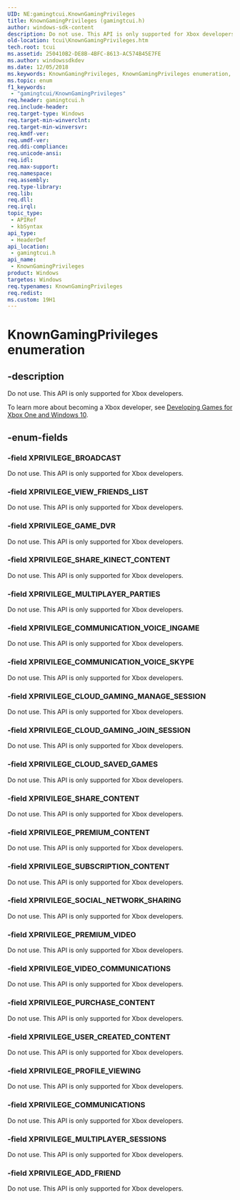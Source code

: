 ```yaml
---
UID: NE:gamingtcui.KnownGamingPrivileges
title: KnownGamingPrivileges (gamingtcui.h)
author: windows-sdk-content
description: Do not use. This API is only supported for Xbox developers.
old-location: tcui\KnownGamingPrivileges.htm
tech.root: tcui
ms.assetid: 250410B2-DE8B-4BFC-8613-AC574B45E7FE
ms.author: windowssdkdev
ms.date: 12/05/2018
ms.keywords: KnownGamingPrivileges, KnownGamingPrivileges enumeration, XPRIVILEGE_ADD_FRIEND, XPRIVILEGE_BROADCAST, XPRIVILEGE_CLOUD_GAMING_JOIN_SESSION, XPRIVILEGE_CLOUD_GAMING_MANAGE_SESSION, XPRIVILEGE_CLOUD_SAVED_GAMES, XPRIVILEGE_COMMUNICATIONS, XPRIVILEGE_COMMUNICATION_VOICE_INGAME, XPRIVILEGE_COMMUNICATION_VOICE_SKYPE, XPRIVILEGE_GAME_DVR, XPRIVILEGE_MULTIPLAYER_PARTIES, XPRIVILEGE_MULTIPLAYER_SESSIONS, XPRIVILEGE_PREMIUM_CONTENT, XPRIVILEGE_PREMIUM_VIDEO, XPRIVILEGE_PROFILE_VIEWING, XPRIVILEGE_PURCHASE_CONTENT, XPRIVILEGE_SHARE_CONTENT, XPRIVILEGE_SHARE_KINECT_CONTENT, XPRIVILEGE_SOCIAL_NETWORK_SHARING, XPRIVILEGE_SUBSCRIPTION_CONTENT, XPRIVILEGE_USER_CREATED_CONTENT, XPRIVILEGE_VIDEO_COMMUNICATIONS, XPRIVILEGE_VIEW_FRIENDS_LIST, gamingtcui/KnownGamingPrivileges, gamingtcui/XPRIVILEGE_ADD_FRIEND, gamingtcui/XPRIVILEGE_BROADCAST, gamingtcui/XPRIVILEGE_CLOUD_GAMING_JOIN_SESSION, gamingtcui/XPRIVILEGE_CLOUD_GAMING_MANAGE_SESSION, gamingtcui/XPRIVILEGE_CLOUD_SAVED_GAMES, gamingtcui/XPRIVILEGE_COMMUNICATIONS, gamingtcui/XPRIVILEGE_COMMUNICATION_VOICE_INGAME, gamingtcui/XPRIVILEGE_COMMUNICATION_VOICE_SKYPE, gamingtcui/XPRIVILEGE_GAME_DVR, gamingtcui/XPRIVILEGE_MULTIPLAYER_PARTIES, gamingtcui/XPRIVILEGE_MULTIPLAYER_SESSIONS, gamingtcui/XPRIVILEGE_PREMIUM_CONTENT, gamingtcui/XPRIVILEGE_PREMIUM_VIDEO, gamingtcui/XPRIVILEGE_PROFILE_VIEWING, gamingtcui/XPRIVILEGE_PURCHASE_CONTENT, gamingtcui/XPRIVILEGE_SHARE_CONTENT, gamingtcui/XPRIVILEGE_SHARE_KINECT_CONTENT, gamingtcui/XPRIVILEGE_SOCIAL_NETWORK_SHARING, gamingtcui/XPRIVILEGE_SUBSCRIPTION_CONTENT, gamingtcui/XPRIVILEGE_USER_CREATED_CONTENT, gamingtcui/XPRIVILEGE_VIDEO_COMMUNICATIONS, gamingtcui/XPRIVILEGE_VIEW_FRIENDS_LIST, tcui.KnownGamingPrivileges
ms.topic: enum
f1_keywords: 
 - "gamingtcui/KnownGamingPrivileges"
req.header: gamingtcui.h
req.include-header: 
req.target-type: Windows
req.target-min-winverclnt: 
req.target-min-winversvr: 
req.kmdf-ver: 
req.umdf-ver: 
req.ddi-compliance: 
req.unicode-ansi: 
req.idl: 
req.max-support: 
req.namespace: 
req.assembly: 
req.type-library: 
req.lib: 
req.dll: 
req.irql: 
topic_type:
 - APIRef
 - kbSyntax
api_type:
 - HeaderDef
api_location:
 - gamingtcui.h
api_name:
 - KnownGamingPrivileges
product: Windows
targetos: Windows
req.typenames: KnownGamingPrivileges
req.redist: 
ms.custom: 19H1
---
```


# KnownGamingPrivileges enumeration


## -description


Do not use. This API is only supported for Xbox developers.

To learn more about becoming a Xbox developer, see <a href="http://go.microsoft.com/fwlink/p/?linkid=623248">Developing Games for Xbox One and Windows 10</a>.


## -enum-fields




### -field XPRIVILEGE_BROADCAST

Do not use. This API is only supported for Xbox developers.


### -field XPRIVILEGE_VIEW_FRIENDS_LIST

Do not use. This API is only supported for Xbox developers.


### -field XPRIVILEGE_GAME_DVR

Do not use. This API is only supported for Xbox developers.


### -field XPRIVILEGE_SHARE_KINECT_CONTENT

Do not use. This API is only supported for Xbox developers.


### -field XPRIVILEGE_MULTIPLAYER_PARTIES

Do not use. This API is only supported for Xbox developers.


### -field XPRIVILEGE_COMMUNICATION_VOICE_INGAME

Do not use. This API is only supported for Xbox developers.


### -field XPRIVILEGE_COMMUNICATION_VOICE_SKYPE

Do not use. This API is only supported for Xbox developers.


### -field XPRIVILEGE_CLOUD_GAMING_MANAGE_SESSION

Do not use. This API is only supported for Xbox developers.


### -field XPRIVILEGE_CLOUD_GAMING_JOIN_SESSION

Do not use. This API is only supported for Xbox developers.


### -field XPRIVILEGE_CLOUD_SAVED_GAMES

Do not use. This API is only supported for Xbox developers.


### -field XPRIVILEGE_SHARE_CONTENT

Do not use. This API is only supported for Xbox developers.


### -field XPRIVILEGE_PREMIUM_CONTENT

Do not use. This API is only supported for Xbox developers.


### -field XPRIVILEGE_SUBSCRIPTION_CONTENT

Do not use. This API is only supported for Xbox developers.


### -field XPRIVILEGE_SOCIAL_NETWORK_SHARING

Do not use. This API is only supported for Xbox developers.


### -field XPRIVILEGE_PREMIUM_VIDEO

Do not use. This API is only supported for Xbox developers.


### -field XPRIVILEGE_VIDEO_COMMUNICATIONS

Do not use. This API is only supported for Xbox developers.


### -field XPRIVILEGE_PURCHASE_CONTENT

Do not use. This API is only supported for Xbox developers.


### -field XPRIVILEGE_USER_CREATED_CONTENT

Do not use. This API is only supported for Xbox developers.


### -field XPRIVILEGE_PROFILE_VIEWING

Do not use. This API is only supported for Xbox developers.


### -field XPRIVILEGE_COMMUNICATIONS

Do not use. This API is only supported for Xbox developers.


### -field XPRIVILEGE_MULTIPLAYER_SESSIONS

Do not use. This API is only supported for Xbox developers.


### -field XPRIVILEGE_ADD_FRIEND

Do not use. This API is only supported for Xbox developers.

